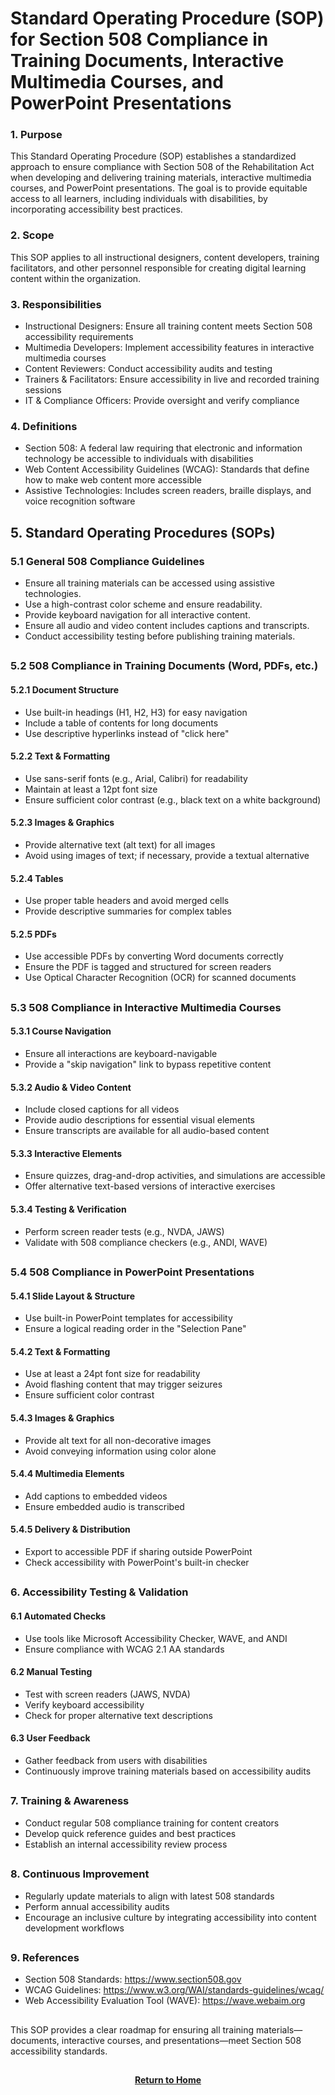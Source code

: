 # Standard Operating Procedure (SOP) for Section 508 Compliance in Training Documents, Interactive Multimedia Courses, and PowerPoint Presentations

<h3>1. Purpose</h3>

This Standard Operating Procedure (SOP) establishes a standardized approach to ensure compliance with Section 508 of the Rehabilitation Act when developing and delivering training materials, interactive multimedia courses, and PowerPoint presentations. The goal is to provide equitable access to all learners, including individuals with disabilities, by incorporating accessibility best practices.

<h3>2. Scope</h3>

This SOP applies to all instructional designers, content developers, training facilitators, and other personnel responsible for creating digital learning content within the organization.

<h3>3. Responsibilities</h3>

- Instructional Designers: Ensure all training content meets Section 508 accessibility requirements
- Multimedia Developers: Implement accessibility features in interactive multimedia courses
- Content Reviewers: Conduct accessibility audits and testing
- Trainers & Facilitators: Ensure accessibility in live and recorded training sessions
- IT & Compliance Officers: Provide oversight and verify compliance

<h3>4. Definitions</h3>

- Section 508: A federal law requiring that electronic and information technology be accessible to individuals with disabilities
- Web Content Accessibility Guidelines (WCAG): Standards that define how to make web content more accessible
- Assistive Technologies: Includes screen readers, braille displays, and voice recognition software

<h2>5. Standard Operating Procedures (SOPs)</h2>

<h3>5.1 General 508 Compliance Guidelines</h3>

- Ensure all training materials can be accessed using assistive technologies.
- Use a high-contrast color scheme and ensure readability.
- Provide keyboard navigation for all interactive content.
- Ensure all audio and video content includes captions and transcripts.
- Conduct accessibility testing before publishing training materials.

<h2></h2>

<h3>5.2 508 Compliance in Training Documents (Word, PDFs, etc.)</h3>

<h4>5.2.1 Document Structure</h4>

- Use built-in headings (H1, H2, H3) for easy navigation
- Include a table of contents for long documents
- Use descriptive hyperlinks instead of "click here"

<h4>5.2.2 Text & Formatting</h4>

- Use sans-serif fonts (e.g., Arial, Calibri) for readability
- Maintain at least a 12pt font size
- Ensure sufficient color contrast (e.g., black text on a white background)

<h4>5.2.3 Images & Graphics</h4>

- Provide alternative text (alt text) for all images
- Avoid using images of text; if necessary, provide a textual alternative

<h4>5.2.4 Tables</h4>

- Use proper table headers and avoid merged cells
- Provide descriptive summaries for complex tables

<h4>5.2.5 PDFs</h4>

- Use accessible PDFs by converting Word documents correctly
- Ensure the PDF is tagged and structured for screen readers
- Use Optical Character Recognition (OCR) for scanned documents

<h2></h2>

<h3>5.3 508 Compliance in Interactive Multimedia Courses</h3>

<h4>5.3.1 Course Navigation</h4>

- Ensure all interactions are keyboard-navigable
- Provide a "skip navigation" link to bypass repetitive content

<h4>5.3.2 Audio & Video Content</h4>

- Include closed captions for all videos
- Provide audio descriptions for essential visual elements
- Ensure transcripts are available for all audio-based content

<h4>5.3.3 Interactive Elements</h4>

- Ensure quizzes, drag-and-drop activities, and simulations are accessible
- Offer alternative text-based versions of interactive exercises

<h4>5.3.4 Testing & Verification</h4>

- Perform screen reader tests (e.g., NVDA, JAWS)
- Validate with 508 compliance checkers (e.g., ANDI, WAVE)

<h2></h2>

<h3>5.4 508 Compliance in PowerPoint Presentations</h3>

<h4>5.4.1 Slide Layout & Structure</h4>

- Use built-in PowerPoint templates for accessibility
- Ensure a logical reading order in the "Selection Pane"

<h4>5.4.2 Text & Formatting</h4>

- Use at least a 24pt font size for readability
- Avoid flashing content that may trigger seizures
- Ensure sufficient color contrast

<h4>5.4.3 Images & Graphics</h4>

- Provide alt text for all non-decorative images
- Avoid conveying information using color alone

<h4>5.4.4 Multimedia Elements</h4>

- Add captions to embedded videos
- Ensure embedded audio is transcribed

<h4>5.4.5 Delivery & Distribution</h4>

- Export to accessible PDF if sharing outside PowerPoint
- Check accessibility with PowerPoint's built-in checker

<h2></h2>

<h3>6. Accessibility Testing & Validation</h3>

<h4>6.1 Automated Checks</h4>

- Use tools like Microsoft Accessibility Checker, WAVE, and ANDI
- Ensure compliance with WCAG 2.1 AA standards

<h4>6.2 Manual Testing</h4>

- Test with screen readers (JAWS, NVDA)
- Verify keyboard accessibility
- Check for proper alternative text descriptions

<h4>6.3 User Feedback</h4>

- Gather feedback from users with disabilities
- Continuously improve training materials based on accessibility audits

<h2></h2>

<h3>7. Training & Awareness</h3>

- Conduct regular 508 compliance training for content creators
- Develop quick reference guides and best practices
- Establish an internal accessibility review process

<h2></h2>

<h3>8. Continuous Improvement</h3>

- Regularly update materials to align with latest 508 standards
- Perform annual accessibility audits
- Encourage an inclusive culture by integrating accessibility into content development workflows

<h2></h2>

<h3>9. References</h3>

- Section 508 Standards: https://www.section508.gov
- WCAG Guidelines: https://www.w3.org/WAI/standards-guidelines/wcag/
- Web Accessibility Evaluation Tool (WAVE): https://wave.webaim.org

<h2></h2>

This SOP provides a clear roadmap for ensuring all training materials—documents, interactive courses, and presentations—meet Section 508 accessibility standards.

<h2></h2>

<p align="center">
  <a href="https://github.com/rlangc/Test_RCL.git"><b>Return to Home</b></a>
